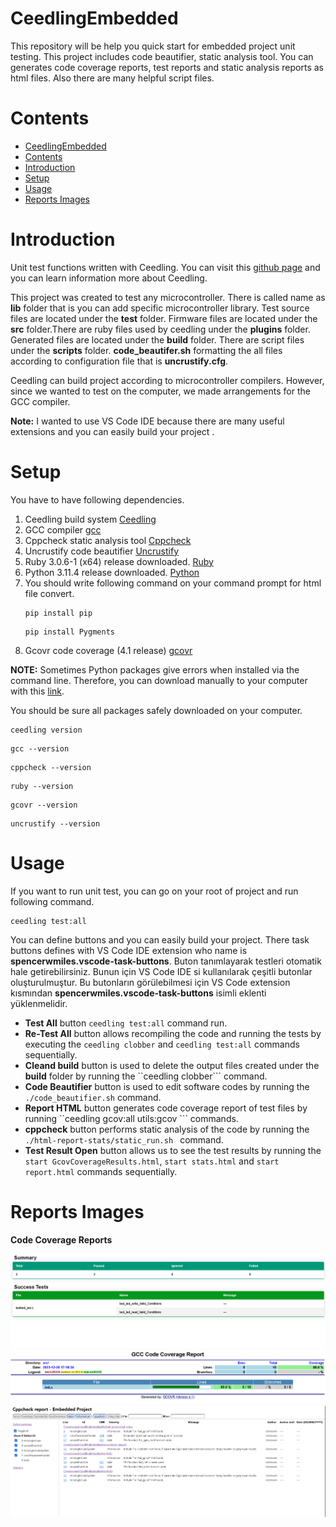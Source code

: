 # CeedlingEmbedded
This repository will be help you quick start for embedded project unit testing. This project includes code beautifier, static analysis tool. You can generates code coverage reports, test reports and static analysis reports as html files. Also there are many helpful script files. 


# Contents 
- [CeedlingEmbedded](#ceedlingembedded)
- [Contents](#contents)
- [Introduction](#introduction)
- [Setup](#setup)
- [Usage](#usage)
- [Reports Images](#reports-images)



# Introduction

Unit test functions written with Ceedling. You can visit this [github page](https://github.com/ThrowTheSwitch/Ceedling) and you can learn information more about Ceedling. 

This project was created to test any microcontroller. There is called name as **lib**  folder that is you can add specific microcontroller library. Test source files are located under the **test** folder. Firmware files are located under the **src** folder.There are ruby files used by ceedling under the **plugins** folder.  Generated files are located under the **build** folder. There are script files under the **scripts** folder.  **code_beautifer.sh** formatting the all files according to configuration file that is **uncrustify.cfg**.

Ceedling can build project according to microcontroller compilers. However, since we wanted to test on the computer, we made arrangements for the GCC compiler. 

**Note:** I wanted to use VS Code IDE because there are many useful extensions and you can easily build your project .

# Setup

You have to have following dependencies. 

1. Ceedling build system  [Ceedling](http://www.throwtheswitch.org/ceedling)
2. GCC compiler  [gcc](https://code.visualstudio.com/docs/cpp/config-mingw)
3. Cppcheck static analysis tool  [Cppcheck](https://cppcheck.sourceforge.io/)
4. Uncrustify code beautifier  [Uncrustify](https://sourceforge.net/projects/uncrustify/)
5. Ruby 3.0.6-1 (x64) release downloaded. [Ruby](https://rubyinstaller.org/downloads/)
6. Python 3.11.4 release downloaded.  [Python](https://www.python.org/downloads/)
7. You should write following command  on your command prompt for html file convert. 
    ````
    pip install pip
    ````
    ````
    pip install Pygments
    ````
8. Gcovr code coverage (4.1 release)  [gcovr](https://pypi.org/project/gcovr/)

**NOTE:** Sometimes Python packages give errors when installed via the command line. Therefore, you can download manually to your computer with this [link](https://www.activestate.com/resources/quick-reads/how-to-manually-install-python-packages/). 

You should be sure all packages safely downloaded on your computer.

```
ceedling version
```
```
gcc --version
```

```
cppcheck --version
```
```
ruby --version
```
```
gcovr --version
```
```
uncrustify --version
```

# Usage

If you want to run unit test, you can go on your root of project and run following command.

```
ceedling test:all
```

You can define buttons and you can easily build your project. There task buttons defines with VS Code IDE extension who name is **spencerwmiles.vscode-task-buttons**.
Buton tanımlayarak testleri otomatik hale getirebilirsiniz. Bunun için VS Code IDE si kullanılarak çeşitli butonlar oluşturulmuştur. Bu butonların görülebilmesi için VS Code extension kısmından **spencerwmiles.vscode-task-buttons** isimli eklenti yüklenmelidir.

- **Test All** button ```ceedling test:all``` command run.
- **Re-Test All** button allows recompiling the code and running the tests by executing the ```ceedling clobber``` and ```ceedling test:all``` commands sequentially.
- **Cleand build** button is used to delete the output files created under the **build** folder by running the ``ceedling clobber``` command.
- **Code Beautifier** button is used to edit software codes by running the ```./code_beautifier.sh``` command. 
- **Report HTML** button generates code coverage report of test files by running ``ceedling gcov:all utils:gcov ``` commands.
- **cppcheck** button performs static analysis of the code by running the ```./html-report-stats/static_run.sh ``` command.
- **Test Result Open** button allows us to see the test results by running the ```start GcovCoverageResults.html```, ```start stats.html``` and ```start report.html``` commands sequentially.

# Reports Images

**Code Coverage Reports**

![test_result](doc/test_result.png)
![code_coverage](doc/code_coverage.png)
![static_analysis](doc/static_analysis.png)